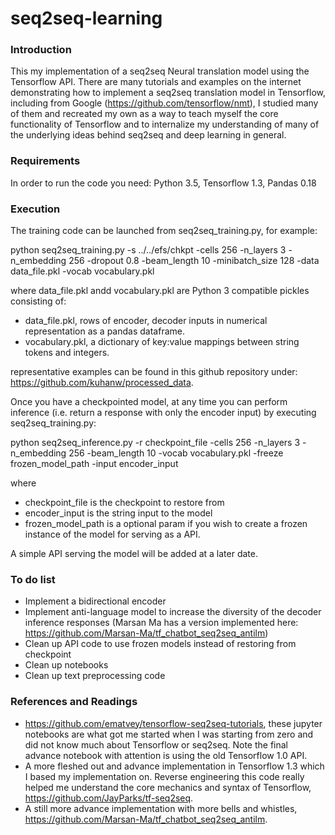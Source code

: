 # seq2seq-learning

### Introduction

This my implementation of a seq2seq Neural translation model using the Tensorflow API. There are many tutorials and examples on the internet demonstrating how to implement a seq2seq translation model in Tensorflow, including from Google (https://github.com/tensorflow/nmt), I studied many of them and recreated my own as a way to teach myself the core functionality of Tensorflow and to internalize my understanding of many of the underlying ideas behind seq2seq and deep learning in general.

### Requirements
In order to run the code you need: Python 3.5, Tensorflow 1.3, Pandas 0.18

### Execution

The training code can be launched from seq2seq_training.py, for example: 

python seq2seq_training.py -s ../../efs/chkpt -cells 256 -n_layers 3 -n_embedding 256 -dropout 0.8 -beam_length 10 -minibatch_size 128 -data data_file.pkl -vocab vocabulary.pkl

where data_file.pkl andd vocabulary.pkl are Python 3 compatible pickles consisting of:
  
  - data_file.pkl, rows of encoder, decoder inputs in numerical representation as a pandas dataframe.
  - vocabulary.pkl, a dictionary of key:value mappings between string tokens and integers. 
  
representative examples can be found in this github repository under: https://github.com/kuhanw/processed_data.

Once you have a checkpointed model, at any time you can perform inference (i.e. return a response with only the encoder input) by
executing seq2seq_training.py:

python seq2seq_inference.py -r checkpoint_file -cells 256 -n_layers 3 -n_embedding 256 -beam_length 10 -vocab vocabulary.pkl	-freeze frozen_model_path -input encoder_input 

where

  - checkpoint_file is the checkpoint to restore from
  - encoder_input is the string input to the model
  - frozen_model_path is a optional param if you wish to create a frozen instance of the model for serving as a API.
  
A simple API serving the model will be added at a later date.

### To do list

  - Implement a bidirectional encoder
  - Implement anti-language model to increase the diversity of the decoder inference responses (Marsan Ma has a version implemented here: https://github.com/Marsan-Ma/tf_chatbot_seq2seq_antilm)
  - Clean up API code to use frozen models instead of restoring from checkpoint
  - Clean up notebooks
  - Clean up text preprocessing code

### References and Readings

- https://github.com/ematvey/tensorflow-seq2seq-tutorials, these jupyter notebooks are what got me started when I was starting from zero and did not know much about Tensorflow or seq2seq. Note the final advance notebook with attention is using the old Tensorflow 1.0 API.
- A more fleshed out and advance implementation in Tensorflow 1.3 which I based my implementation on. Reverse engineering this code really helped me understand the core mechanics and syntax of Tensorflow, https://github.com/JayParks/tf-seq2seq.
- A still more advance implementation with more bells and whistles, https://github.com/Marsan-Ma/tf_chatbot_seq2seq_antilm.
